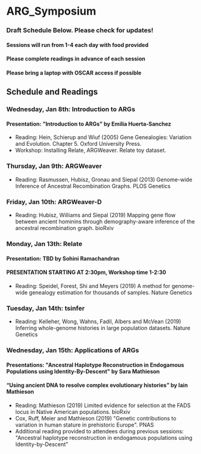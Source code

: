 # ARG_Symposium
### Draft Schedule Below. Please check for updates!
#### Sessions will run from 1-4 each day with food provided
#### Please complete readings in advance of each session
#### Please bring a laptop with OSCAR access if possible

## Schedule and Readings
### Wednesday, Jan 8th: Introduction to ARGs
#### Presentation: "Introduction to ARGs" by Emilia Huerta-Sanchez
* Reading: Hein, Schierup and Wiuf (2005) Gene Genealogies: Variation and Evolution. Chapter 5. Oxford University Press.
* Workshop: Installing Relate, ARGWeaver. Relate toy dataset.

### Thursday, Jan 9th: ARGWeaver 
* Reading: Rasmussen, Hubisz, Gronau and Siepal (2013) Genome-wide Inference of Ancestral Recombination Graphs. PLOS Genetics

### Friday, Jan 10th: ARGWeaver-D
* Reading: Hubisz, Williams and Siepal (2019) Mapping gene flow between ancient hominins through demography-aware inference of the ancestral recombination graph. bioRxiv

### Monday, Jan 13th: Relate
#### Presentation: TBD by Sohini Ramachandran 
#### PRESENTATION STARTING AT 2:30pm, Workshop time 1-2:30
* Reading: Speidel, Forest, Shi and Meyers (2019) A method for genome-wide genealogy estimation for thousands of samples. Nature Genetics

### Tuesday, Jan 14th: tsinfer
* Reading: Kelleher, Wong, Wahns, Fadil, Albers and McVean (2019) Inferring whole-genome histories in large population datasets. Nature Genetics

### Wednesday, Jan 15th: Applications of ARGs
#### Presentations: "Ancestral Haplotype Reconstruction in Endogamous Populations using Identity-By-Descent" by Sara Mathieson
#### “Using ancient DNA to resolve complex evolutionary histories” by Iain Mathieson
* Reading: Mathieson (2019) Limited evidence for selection at the FADS locus in Native American populations. bioRxiv
* Cox, Ruff, Meier and Mathieson (2019) "Genetic contributions to variation in human stature in prehistoric Europe". PNAS
* Additional reading provided to attendees during previous sessions: "Ancestral haplotype reconstruction in endogamous populations using Identity-by-Descent"

